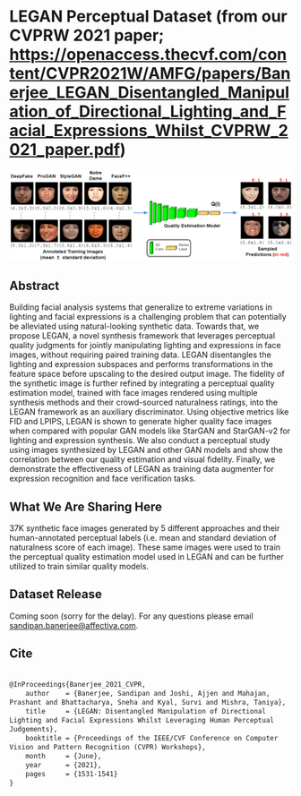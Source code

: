 # LEGAN Perceptual Dataset (from our CVPRW 2021 paper; https://openaccess.thecvf.com/content/CVPR2021W/AMFG/papers/Banerjee_LEGAN_Disentangled_Manipulation_of_Directional_Lighting_and_Facial_Expressions_Whilst_CVPRW_2021_paper.pdf)

![alt text](https://github.com/Affectiva/LEGAN_Perceptual_Dataset/blob/main/Quality_Framework_5.png)

## Abstract
Building facial analysis systems that generalize to extreme variations in lighting and facial expressions is a challenging problem that can potentially be alleviated using natural-looking synthetic data. Towards that, we propose LEGAN, a novel synthesis framework that leverages perceptual quality judgments for jointly manipulating lighting and expressions in face images, without requiring paired training data. LEGAN disentangles the lighting and expression subspaces and performs transformations in the feature space before upscaling to the desired output image. The fidelity of the synthetic image is further refined by integrating a perceptual quality estimation model, trained with face images rendered using multiple synthesis methods and their crowd-sourced naturalness ratings, into the LEGAN
framework as an auxiliary discriminator. Using objective metrics like FID and LPIPS, LEGAN is shown to generate higher quality face images when compared with popular GAN models like StarGAN and StarGAN-v2 for lighting and expression synthesis. We also conduct a perceptual study using images synthesized by LEGAN and other GAN models and show the correlation between our quality estimation and visual fidelity. Finally, we demonstrate the effectiveness of LEGAN as training data augmenter for expression recognition and face verification tasks.

## What We Are Sharing Here

37K synthetic face images generated by 5 different approaches and their human-annotated perceptual labels (i.e. mean and standard deviation of naturalness score of each image). These same images were used to train the perceptual quality estimation model used in LEGAN and can be further utilized to train similar quality models.

## Dataset Release

Coming soon (sorry for the delay). For any questions please email sandipan.banerjee@affectiva.com. 


## Cite

```

@InProceedings{Banerjee_2021_CVPR,
    author    = {Banerjee, Sandipan and Joshi, Ajjen and Mahajan, Prashant and Bhattacharya, Sneha and Kyal, Survi and Mishra, Taniya},
    title     = {LEGAN: Disentangled Manipulation of Directional Lighting and Facial Expressions Whilst Leveraging Human Perceptual Judgements},
    booktitle = {Proceedings of the IEEE/CVF Conference on Computer Vision and Pattern Recognition (CVPR) Workshops},
    month     = {June},
    year      = {2021},
    pages     = {1531-1541}
}

```
